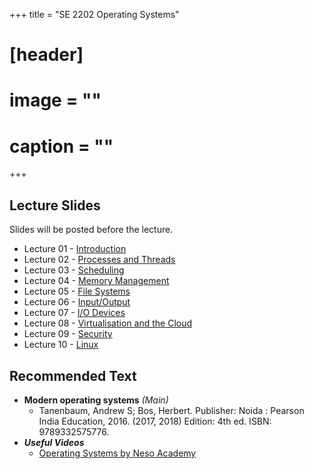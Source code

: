 +++
title = "SE 2202 Operating Systems"

# [header]
# image = ""
# caption = ""
+++

<!--
## Announcements
- 2018-12-03 - Students who have not completed their mid semester quiz are urged to contact the lecturer immediately.

## Course Information
The lecture and office hours are shown below:

- Lecture Times: Mon 8-10
- Location: Comp Lab 1
- Office Hours: Mon 10-12

## Continuous Feedback
You can provide continuous feedback on lectures, subject matters and performance of the lecturer anonymously through this [Online Feedback Form](https://goo.gl/forms/QSDOHAaW6EHSk1bZ2).
-->
 
## Lecture Slides
Slides will be posted before the lecture.

- Lecture 01 - [Introduction](https://academic.nimal.info/files/OS_01.pdf)
- Lecture 02 - [Processes and Threads](https://academic.nimal.info/files/OS_02.pdf)
- Lecture 03 - [Scheduling](https://academic.nimal.info/files/OS_03.pdf)
- Lecture 04 - [Memory Management](https://academic.nimal.info/files/OS_04.pdf)
- Lecture 05 - [File Systems](https://academic.nimal.info/files/OS_05.pdf)
- Lecture 06 - [Input/Output](https://academic.nimal.info/files/OS_06.pdf)
- Lecture 07 - [I/O Devices](https://academic.nimal.info/files/OS_07.pdf)
- Lecture 08 - [Virtualisation and the Cloud](https://academic.nimal.info/files/OS_08.pdf)
- Lecture 09 - [Security](https://academic.nimal.info/files/OS_09.pdf)
- Lecture 10 - [Linux](https://academic.nimal.info/files/OS_10.pdf)

## Recommended Text

- **Modern operating systems** *(Main)*
   - Tanenbaum, Andrew S; Bos, Herbert. Publisher: Noida : Pearson India Education, 2016. (2017, 2018) Edition: 4th ed. ISBN: 9789332575776.
- ***Useful Videos***
   - [Operating Systems by Neso Academy](https://www.youtube.com/playlist?list=PLBlnK6fEyqRiVhbXDGLXDk_OQAeuVcp2O)


